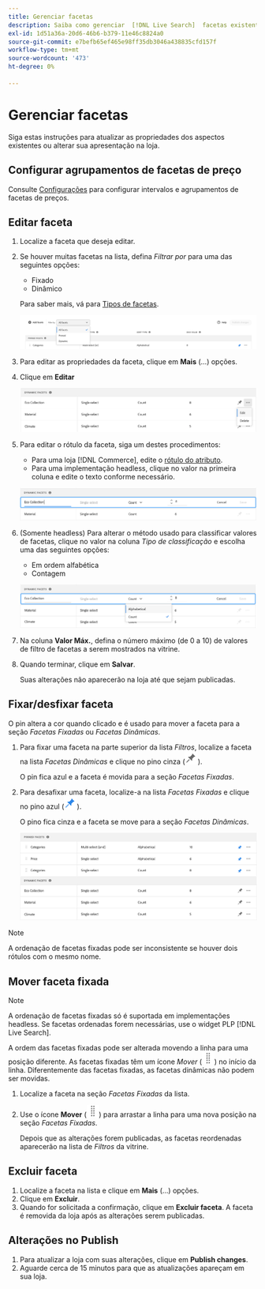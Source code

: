 ```yaml
---
title: Gerenciar facetas
description: Saiba como gerenciar  [!DNL Live Search]  facetas existentes.
exl-id: 1d51a36a-20d6-46b6-b379-11e46c8824a0
source-git-commit: e7befb65ef465e98ff35db3046a438835cfd157f
workflow-type: tm+mt
source-wordcount: '473'
ht-degree: 0%

---
```


# Gerenciar facetas

Siga estas instruções para atualizar as propriedades dos aspectos existentes ou alterar sua apresentação na loja.

## Configurar agrupamentos de facetas de preço

Consulte [Configurações](settings.md) para configurar intervalos e agrupamentos de facetas de preços.

## Editar faceta

1. Localize a faceta que deseja editar.
1. Se houver muitas facetas na lista, defina *Filtrar por* para uma das seguintes opções:

   * Fixado
   * Dinâmico

   Para saber mais, vá para [Tipos de facetas](facets-type.md).

   ![Filtrar aspectos](assets/facets-filter-by-cropped.png)

1. Para editar as propriedades da faceta, clique em **Mais** (...) opções.
1. Clique em **Editar**

   ![Editar opções](assets/facet-edit-menu.png)

1. Para editar o rótulo da faceta, siga um destes procedimentos:

   * Para uma loja [!DNL Commerce], edite o [rótulo do atributo](https://experienceleague.adobe.com/docs/commerce-admin/catalog/product-attributes/product-attributes.html).
   * Para uma implementação headless, clique no valor na primeira coluna e edite o texto conforme necessário.

   ![Editar rótulo](assets/facet-edit-label.png)

1. (Somente headless) Para alterar o método usado para classificar valores de facetas, clique no valor na coluna *Tipo de classificação* e escolha uma das seguintes opções:

   * Em ordem alfabética
   * Contagem

   ![Editar contagem](assets/facets-edit-count.png)

1. Na coluna **Valor Máx.**, defina o número máximo (de 0 a 10) de valores de filtro de facetas a serem mostrados na vitrine.
1. Quando terminar, clique em **Salvar**.

   Suas alterações não aparecerão na loja até que sejam publicadas.

## Fixar/desfixar faceta

O pin altera a cor quando clicado e é usado para mover a faceta para a seção *Facetas Fixadas* ou *Facetas Dinâmicas*.

1. Para fixar uma faceta na parte superior da lista *Filtros*, localize a faceta na lista *Facetas Dinâmicas* e clique no pino cinza (![Seletor de pinos](assets/btn-pin-gray.png)).

   O pin fica azul e a faceta é movida para a seção *Facetas Fixadas*.

1. Para desafixar uma faceta, localize-a na lista *Facetas Fixadas* e clique no pino azul (![Seletor de pinos](assets/btn-pin-blue.png)).

   O pino fica cinza e a faceta se move para a seção *Facetas Dinâmicas*.

   ![Aspectos fixados e dinâmicos](assets/facets-pinned-unpinned.png)

>[!NOTE]
>
>A ordenação de facetas fixadas pode ser inconsistente se houver dois rótulos com o mesmo nome.

## Mover faceta fixada

>[!NOTE]
>
>A ordenação de facetas fixadas só é suportada em implementações headless. Se facetas ordenadas forem necessárias, use o widget PLP [!DNL Live Search].

A ordem das facetas fixadas pode ser alterada movendo a linha para uma posição diferente. As facetas fixadas têm um ícone *Mover* (![Mover seletor](assets/btn-move.png)) no início da linha. Diferentemente das facetas fixadas, as facetas dinâmicas não podem ser movidas.

1. Localize a faceta na seção *Facetas Fixadas* da lista.
1. Use o ícone **Mover** (![Mover seletor](assets/btn-move.png)) para arrastar a linha para uma nova posição na seção *Facetas Fixadas*.

   Depois que as alterações forem publicadas, as facetas reordenadas aparecerão na lista de *Filtros* da vitrine.

## Excluir faceta

1. Localize a faceta na lista e clique em **Mais** (...) opções.
1. Clique em **Excluir**.
1. Quando for solicitada a confirmação, clique em **Excluir faceta**.
A faceta é removida da loja após as alterações serem publicadas.

## Alterações no Publish

1. Para atualizar a loja com suas alterações, clique em **Publish changes**.
1. Aguarde cerca de 15 minutos para que as atualizações apareçam em sua loja.
